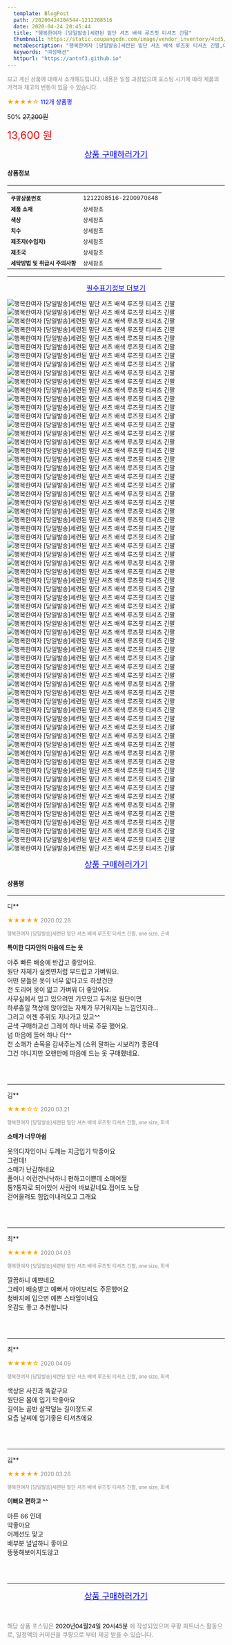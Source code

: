 ```yaml
---
  template: BlogPost
  path: /20200424204544-1212208516
  date: 2020-04-24 20:45:44
  title: "행복한여자 [당일발송]세련된 밑단 셔츠 배색 루즈핏 티셔츠 긴팔"
  thumbnail: https://static.coupangcdn.com/image/vendor_inventory/4cd5/a98062a1b0afb2e5e99978d7b1c746de2888295185b93b5d2ce4e92a25f7.jpg
  metaDescription: "행복한여자 [당일발송]세련된 밑단 셔츠 배색 루즈핏 티셔츠 긴팔,여성패션"
  keywords: "여성패션"
  httpurl: "https://antnf3.github.io"
---
```

  
<span style="color: #888;font-size:0.8rem">보고 계신 상품에 대해서 소개해드립니다.
내용은 일절 과장없으며 포스팅 시기에 따라 제품의 가격과 재고의 변동이 있을 수 있습니다.</span>
  
<span style="color: orange;">★★★★☆</span> <span style="color: blue;font-size: 0.85rem;">112개 상품평</span>

<span style="font-size: 0.9rem">50%</span> <span style="font-size: 0.9rem">~~27,200원~~</span>

<span style="color: red;font-size: 1.5rem;">13,600 원</span>



<p align="center"><a href="http://me2.do/5B5P2Qpt" style="font-size: 1.2rem; color: blue;">상품 구매하러가기</a></p>

#### 상품정보

---

|                  |                       |
| ---------------- | --------------------- |
| **<span style="font-size:0.8rem;">쿠팡상품번호</span>** | <span style="font-size:0.8rem;">1212208516-2200970648</span> |
| **<span style="font-size:0.8rem;">제품 소재</span>**    | <span style="font-size:0.8rem;">상세참조</span>        |
| **<span style="font-size:0.8rem;">색상</span>**    | <span style="font-size:0.8rem;">상세참조</span>        |
| **<span style="font-size:0.8rem;">치수</span>**    | <span style="font-size:0.8rem;">상세참조</span>        |
| **<span style="font-size:0.8rem;">제조자(수입자)</span>**    | <span style="font-size:0.8rem;">상세참조</span>        |
| **<span style="font-size:0.8rem;">제조국</span>**    | <span style="font-size:0.8rem;">상세참조</span>        |
| **<span style="font-size:0.8rem;">세탁방법 및 취급시 주의사항</span>**    | <span style="font-size:0.8rem;">상세참조</span>        |




---

<p align="center"><a href="http://me2.do/5B5P2Qpt" style="font-size: 1rem; color: blue;">필수표기정보 더보기</a></p>

![행복한여자 [당일발송]세련된 밑단 셔츠 배색 루즈핏 티셔츠 긴팔](http://image1.coupangcdn.com/image/vendor_inventory/2964/5c2998a1ac80cd8afb88cd1923dbdd1bd2eafc467af30188b16c99372657.jpg)
![행복한여자 [당일발송]세련된 밑단 셔츠 배색 루즈핏 티셔츠 긴팔](http://image1.coupangcdn.com/image/vendor_inventory/7566/7064f517cad0c72893c95db3058add17448bf84d34feb27e6026e8c2c788.jpg)
![행복한여자 [당일발송]세련된 밑단 셔츠 배색 루즈핏 티셔츠 긴팔](http://image1.coupangcdn.com/image/vendor_inventory/d4ac/411aedb4747a6681be30f5db38b210ea3abb99724de8512bc229cc7650bf.jpg)
![행복한여자 [당일발송]세련된 밑단 셔츠 배색 루즈핏 티셔츠 긴팔](http://image1.coupangcdn.com/image/vendor_inventory/146b/18c533d595a650e3dc7e4e7edb6e6404660ef9955aa882065941718c1c23.jpg)
![행복한여자 [당일발송]세련된 밑단 셔츠 배색 루즈핏 티셔츠 긴팔](http://image1.coupangcdn.com/image/vendor_inventory/7073/0b3d824d5eda865f8a6abf7b2ef7c690b6167e4a76c828d0a94eaa4930a0.jpg)
![행복한여자 [당일발송]세련된 밑단 셔츠 배색 루즈핏 티셔츠 긴팔](http://image1.coupangcdn.com/image/vendor_inventory/700c/c28ebf002a0499c8a47347a34d99f91069863035d9a0ef152c0ce1a0e90b.jpg)
![행복한여자 [당일발송]세련된 밑단 셔츠 배색 루즈핏 티셔츠 긴팔](http://image1.coupangcdn.com/image/vendor_inventory/bac1/80e140e97a3275f6b5f467f90b4cad5658c370ea5a8ba78f7361c0dc4dba.jpg)
![행복한여자 [당일발송]세련된 밑단 셔츠 배색 루즈핏 티셔츠 긴팔](http://image1.coupangcdn.com/image/vendor_inventory/8e38/0c09e2ad987cf3f046f6aaf45da752189b8e603affa273c94ade361f7fb5.jpg)
![행복한여자 [당일발송]세련된 밑단 셔츠 배색 루즈핏 티셔츠 긴팔](http://image1.coupangcdn.com/image/vendor_inventory/123e/e884a5f66e7e7dbb54ce1fcd0cc8473f358dbc25cd2a0824a83310415e26.jpg)
![행복한여자 [당일발송]세련된 밑단 셔츠 배색 루즈핏 티셔츠 긴팔](http://image1.coupangcdn.com/image/vendor_inventory/43ac/cc2937b7e086d7ed35fb14e6835736a0b5a3ce1da273b9862d629b060ad9.jpg)
![행복한여자 [당일발송]세련된 밑단 셔츠 배색 루즈핏 티셔츠 긴팔](http://image1.coupangcdn.com/image/vendor_inventory/c1e5/28f4cbee0654ee2a5ff631211ee59166f4dceca9cea85589d393087d63d0.jpg)
![행복한여자 [당일발송]세련된 밑단 셔츠 배색 루즈핏 티셔츠 긴팔](http://image1.coupangcdn.com/image/vendor_inventory/7e64/6cb530094f9ac9da36ac3ab2a69168cc1b0d5c18b3bbd52e31de6fa0f718.jpg)
![행복한여자 [당일발송]세련된 밑단 셔츠 배색 루즈핏 티셔츠 긴팔](http://image1.coupangcdn.com/image/vendor_inventory/793f/948e591c8a3033a4da29fba50ae2ed2d299f83b67dc6f99a1d9b459e5275.jpg)
![행복한여자 [당일발송]세련된 밑단 셔츠 배색 루즈핏 티셔츠 긴팔](http://image1.coupangcdn.com/image/vendor_inventory/e5e2/9879f05efaccdf267bd8d471b7156c21fee52e6620a83471b6fea49cefc3.jpg)
![행복한여자 [당일발송]세련된 밑단 셔츠 배색 루즈핏 티셔츠 긴팔](http://image1.coupangcdn.com/image/vendor_inventory/40b3/ba0e7aef2553ee575c6366e8a29e3a0374c2b8c04dfd4e08b88bf760a5fe.jpg)
![행복한여자 [당일발송]세련된 밑단 셔츠 배색 루즈핏 티셔츠 긴팔](http://image1.coupangcdn.com/image/vendor_inventory/4179/3f3e8460a3423272a300f5eb430dc347749f1c542d41b8d73a3dbf181657.jpg)
![행복한여자 [당일발송]세련된 밑단 셔츠 배색 루즈핏 티셔츠 긴팔](http://image1.coupangcdn.com/image/vendor_inventory/5048/d3058afa97d483fa8664daf3e6a42eaffb9128914433ef555925049cef0e.jpg)
![행복한여자 [당일발송]세련된 밑단 셔츠 배색 루즈핏 티셔츠 긴팔](http://image1.coupangcdn.com/image/vendor_inventory/87a5/a41bdd297db5118f45d25bbf01736fee473dfa86f85c5992c3f15e2009d6.jpg)
![행복한여자 [당일발송]세련된 밑단 셔츠 배색 루즈핏 티셔츠 긴팔](http://image1.coupangcdn.com/image/vendor_inventory/3a9f/b68f8536f02356bd5e9016a7ca78a58d50a2796904dfe4144878cd481902.jpg)
![행복한여자 [당일발송]세련된 밑단 셔츠 배색 루즈핏 티셔츠 긴팔](http://image1.coupangcdn.com/image/vendor_inventory/9c86/326e8ebe9a2fe123eeaa6b1a211c3a5c3a75247dd5bcfb61a4b217dbcf85.jpg)
![행복한여자 [당일발송]세련된 밑단 셔츠 배색 루즈핏 티셔츠 긴팔](http://image1.coupangcdn.com/image/vendor_inventory/2c8e/0fe47f7862afdc89112e9c35423d46dfbbac6a525a273a7321ee56aca486.jpg)
![행복한여자 [당일발송]세련된 밑단 셔츠 배색 루즈핏 티셔츠 긴팔](http://image1.coupangcdn.com/image/vendor_inventory/0960/4148fbb30971887da22c10b1bc39da18d12063c65c3c5e58598e7183bcbd.jpg)
![행복한여자 [당일발송]세련된 밑단 셔츠 배색 루즈핏 티셔츠 긴팔](http://image1.coupangcdn.com/image/vendor_inventory/6bf7/9c3b9fad94669f4885f1d7b06d49dbfb3cc519befba6b0b2da625d6f607a.jpg)
![행복한여자 [당일발송]세련된 밑단 셔츠 배색 루즈핏 티셔츠 긴팔](http://image1.coupangcdn.com/image/vendor_inventory/06cb/92dab270dd99a27049fb1b83ddd0f3151f8ae669fd3d576f4f752d90ddb8.jpg)
![행복한여자 [당일발송]세련된 밑단 셔츠 배색 루즈핏 티셔츠 긴팔](http://image1.coupangcdn.com/image/vendor_inventory/cca0/9303b061f5c1f6ddaa840020e0304dcde95e9ec44dca67ad756190a08ee0.jpg)
![행복한여자 [당일발송]세련된 밑단 셔츠 배색 루즈핏 티셔츠 긴팔](http://image1.coupangcdn.com/image/vendor_inventory/5af7/ca8a9343968a51dff5934e4504a7a1a45c998f792dc4c85508de3d3059e3.jpg)
![행복한여자 [당일발송]세련된 밑단 셔츠 배색 루즈핏 티셔츠 긴팔](http://image1.coupangcdn.com/image/vendor_inventory/caca/377bbcbaa050cd0712d139df61ab8d07c419582d0af6e940c140631b5f7b.jpg)
![행복한여자 [당일발송]세련된 밑단 셔츠 배색 루즈핏 티셔츠 긴팔](http://image1.coupangcdn.com/image/vendor_inventory/66d0/845b55e345d6e4fb44fe76cc8ef80222a904bbe95ebf34e6d61aef46ea68.jpg)
![행복한여자 [당일발송]세련된 밑단 셔츠 배색 루즈핏 티셔츠 긴팔](http://image1.coupangcdn.com/image/vendor_inventory/34da/ed4b883669755e4c74a0b4ec964929882f71fd511ba872750433422f4ab5.jpg)
![행복한여자 [당일발송]세련된 밑단 셔츠 배색 루즈핏 티셔츠 긴팔](http://image1.coupangcdn.com/image/vendor_inventory/7871/f2a12d1df0a0626be75c4ed7e99550f9734ad4067332a199199311125ff7.jpg)
![행복한여자 [당일발송]세련된 밑단 셔츠 배색 루즈핏 티셔츠 긴팔](http://image1.coupangcdn.com/image/vendor_inventory/79f7/beb8bd9b8667ed90ac77b336ff1e353c22c7340b4932b05ae1288037ae8a.jpg)
![행복한여자 [당일발송]세련된 밑단 셔츠 배색 루즈핏 티셔츠 긴팔](http://image1.coupangcdn.com/image/vendor_inventory/106f/bc11523c38bbbb37554c1e9356690d8ce2e8243f9c68398ce533a42e0bfd.jpg)
![행복한여자 [당일발송]세련된 밑단 셔츠 배색 루즈핏 티셔츠 긴팔](http://image1.coupangcdn.com/image/vendor_inventory/a1ab/23d20e553f4ec27c21da2d54041c1f52728342eaa3e9bb9da7ad39cdcd2c.jpg)
![행복한여자 [당일발송]세련된 밑단 셔츠 배색 루즈핏 티셔츠 긴팔](http://image1.coupangcdn.com/image/vendor_inventory/42da/becc9b5855c52c736e8f766b25846ecc365e6c19e4b3d6dc0ce60d70a0df.jpg)
![행복한여자 [당일발송]세련된 밑단 셔츠 배색 루즈핏 티셔츠 긴팔](http://image1.coupangcdn.com/image/vendor_inventory/d9e1/e9bce850d98955210c41f79359b0693350039b82bd05d4e4ac5bd4d7f001.jpg)
![행복한여자 [당일발송]세련된 밑단 셔츠 배색 루즈핏 티셔츠 긴팔](http://image1.coupangcdn.com/image/vendor_inventory/bfc5/0a791bfd1a81049d24bfb64aff060f4b79367f13edc4b64a3c42cc522fa8.jpg)
![행복한여자 [당일발송]세련된 밑단 셔츠 배색 루즈핏 티셔츠 긴팔](http://image1.coupangcdn.com/image/vendor_inventory/d378/a5ea75c1b1b7993e586fb6043dbd1edf923670e60a9a6badfb9f4ffcd5e7.jpg)
![행복한여자 [당일발송]세련된 밑단 셔츠 배색 루즈핏 티셔츠 긴팔](http://image1.coupangcdn.com/image/vendor_inventory/c1a9/daed2b3d4ed2144fd6442b5a00691b8e11c992f3ab04526a4ef4c7e43da6.jpg)
![행복한여자 [당일발송]세련된 밑단 셔츠 배색 루즈핏 티셔츠 긴팔](http://image1.coupangcdn.com/image/vendor_inventory/9955/ebd9f93243fee7bcc16814347e474a8807b325bb9d9353bb7f78952b3734.jpg)
![행복한여자 [당일발송]세련된 밑단 셔츠 배색 루즈핏 티셔츠 긴팔](http://image1.coupangcdn.com/image/vendor_inventory/c48f/0c64eaf23b96f2fe3fc630562450aaf76b4edeee07779660584daf85b4f7.jpg)
![행복한여자 [당일발송]세련된 밑단 셔츠 배색 루즈핏 티셔츠 긴팔](http://image1.coupangcdn.com/image/vendor_inventory/96e2/352540eb2ee54428073d26fb15c693974c898b860daf37747eb2ac62b05f.jpg)
![행복한여자 [당일발송]세련된 밑단 셔츠 배색 루즈핏 티셔츠 긴팔](http://image1.coupangcdn.com/image/vendor_inventory/2edd/cf26807c98abfa3a71ccc44655cd2dc144f5a9684b706ec8791a1d64a9a9.jpg)
![행복한여자 [당일발송]세련된 밑단 셔츠 배색 루즈핏 티셔츠 긴팔](http://image1.coupangcdn.com/image/vendor_inventory/620b/6b8b1694a803a410a52f5ed6cd7ba494c297ee394c32d385d47a062cdcc4.jpg)
![행복한여자 [당일발송]세련된 밑단 셔츠 배색 루즈핏 티셔츠 긴팔](http://image1.coupangcdn.com/image/vendor_inventory/7b8a/c67eaa1c08c84d69881b81329144f04ff1b9fffde951c9d500a72c8ed98e.jpg)
![행복한여자 [당일발송]세련된 밑단 셔츠 배색 루즈핏 티셔츠 긴팔](http://image1.coupangcdn.com/image/vendor_inventory/bc0c/6fc0c6e0279713b23c67a888ef880173d0e1cc147eebf0eb72cdafa4174c.jpg)
![행복한여자 [당일발송]세련된 밑단 셔츠 배색 루즈핏 티셔츠 긴팔](http://image1.coupangcdn.com/image/vendor_inventory/572b/2b026b754fc2c9b7f841e00a6c7e28f00d9692593e21abad2c5a2e088a83.jpg)
![행복한여자 [당일발송]세련된 밑단 셔츠 배색 루즈핏 티셔츠 긴팔](http://image1.coupangcdn.com/image/vendor_inventory/3085/e57202397a3769e7a1502199d5cfebc92f8b6e77758f5d03862819332859.jpg)
![행복한여자 [당일발송]세련된 밑단 셔츠 배색 루즈핏 티셔츠 긴팔](http://image1.coupangcdn.com/image/vendor_inventory/80e8/42fe9b0490a5554648d957f262f1d23c51c0672375ec60711c198e0d8d2c.jpg)
![행복한여자 [당일발송]세련된 밑단 셔츠 배색 루즈핏 티셔츠 긴팔](http://image1.coupangcdn.com/image/vendor_inventory/ec9b/fa433381fde8b9db0e860334e6bf550ed5e1df3517a2dcc8f9e4f4f721f8.jpg)
![행복한여자 [당일발송]세련된 밑단 셔츠 배색 루즈핏 티셔츠 긴팔](http://image1.coupangcdn.com/image/vendor_inventory/d773/a7e835fd01429dd44fe24dbf89a47f2e5af7b3c886b25cabe5b2e446f5fe.jpg)
![행복한여자 [당일발송]세련된 밑단 셔츠 배색 루즈핏 티셔츠 긴팔](http://image1.coupangcdn.com/image/vendor_inventory/1c8e/6a44a00f27e7caeb28b0da5ef78476b714597389422bedf182c5f6f0d4cf.jpg)
![행복한여자 [당일발송]세련된 밑단 셔츠 배색 루즈핏 티셔츠 긴팔](http://image1.coupangcdn.com/image/vendor_inventory/c7c3/168661161a4cad2f068ba3d124a0e500fff449ad8336c031f97f8233c9ca.jpg)
![행복한여자 [당일발송]세련된 밑단 셔츠 배색 루즈핏 티셔츠 긴팔](http://image1.coupangcdn.com/image/vendor_inventory/d5b2/b3d5d732247655591f57c4083e70335221a5ee5a59eb13db414383238979.jpg)
![행복한여자 [당일발송]세련된 밑단 셔츠 배색 루즈핏 티셔츠 긴팔](http://image1.coupangcdn.com/image/vendor_inventory/524a/f4e8c2b38053ef28250386214eb0ebe86d90c45b06b2f78f80527721a31f.jpg)
![행복한여자 [당일발송]세련된 밑단 셔츠 배색 루즈핏 티셔츠 긴팔](http://image1.coupangcdn.com/image/vendor_inventory/9ec1/a4f3402e27d92334a42879f316e17c99c7a1682b79a376b1e0b2bdb4f81f.jpg)
![행복한여자 [당일발송]세련된 밑단 셔츠 배색 루즈핏 티셔츠 긴팔](http://image1.coupangcdn.com/image/vendor_inventory/12d8/91aece24fb9b17194b886e6c7f189b767174aeb4eb92e2ca966ee7ce32ec.jpg)
![행복한여자 [당일발송]세련된 밑단 셔츠 배색 루즈핏 티셔츠 긴팔](http://image1.coupangcdn.com/image/vendor_inventory/f993/c9c21fd9901016eb7f1e0e7af6f45afe8386f07b9d1d3401099f16e62cb1.jpg)
![행복한여자 [당일발송]세련된 밑단 셔츠 배색 루즈핏 티셔츠 긴팔](http://image1.coupangcdn.com/image/vendor_inventory/3a40/206a8ff7b02d8f747f0932aade1ae262333a635674c77df7b93fa85d788e.jpg)
![행복한여자 [당일발송]세련된 밑단 셔츠 배색 루즈핏 티셔츠 긴팔](http://image1.coupangcdn.com/image/vendor_inventory/23bd/96c7cd04d985cb9313ea0a5d19e1f7fb4b487c33bcf1c91981ee504857ae.jpg)
![행복한여자 [당일발송]세련된 밑단 셔츠 배색 루즈핏 티셔츠 긴팔](http://image1.coupangcdn.com/image/vendor_inventory/5752/dd39e6d995d97885f91e1008fb8e926bfa70b70de6cdafda5c1d12427b2a.jpg)
![행복한여자 [당일발송]세련된 밑단 셔츠 배색 루즈핏 티셔츠 긴팔](http://image1.coupangcdn.com/image/vendor_inventory/e025/d67ace95289be3749cd06967eac7e525a5e871847e39e7a399510041cb9b.jpg)
![행복한여자 [당일발송]세련된 밑단 셔츠 배색 루즈핏 티셔츠 긴팔](http://image1.coupangcdn.com/image/vendor_inventory/0f7f/1e2e8197780b6e54744a4a4677be9c6b58768746cc66c3f2a4934c08eb8c.jpg)
![행복한여자 [당일발송]세련된 밑단 셔츠 배색 루즈핏 티셔츠 긴팔](http://image1.coupangcdn.com/image/vendor_inventory/e6ea/fda4e38ab40be8dd4e4d21a21a8d7662ed7e02460682cc2803ed3084db2c.jpg)
![행복한여자 [당일발송]세련된 밑단 셔츠 배색 루즈핏 티셔츠 긴팔](http://image1.coupangcdn.com/image/vendor_inventory/5e36/7dba1175988ddb19f3ed8728f2a061390180fcaec1c31ec2b9f8ab8d9be6.jpg)

<p align="center"><a href="http://me2.do/5B5P2Qpt" style="font-size: 1.2rem; color: blue;">상품 구매하러가기</a></p>

#### 상품평
  
---
  
디**
    
<span style="color: orange;">★★★★★</span> <span style="font-size:0.8rem;color: #888;">2020.02.28</span>
    
<span style="color: #888;font-size:0.7rem">행복한여자 [당일발송]세련된 밑단 셔츠 배색 루즈핏 티셔츠 긴팔, one size, 곤색</span>
    
<span style="font-size:0.85rem">**특이한 디자인의 마음에 드는 옷**</span>
    
<span style="font-size: 0.9rem;">아주 빠른 배송에 반갑고 좋았어요.<br/>원단 자체가 실켓면처럼 부드럽고 가벼워요.<br/>어떤 분들은 옷이 너무 얇다고도 하셨건만 <br/>전 도리어 옷이 얇고 가벼워 더 좋았어요.<br/>사무실에서 입고 있으려면 기모있고 두꺼운 원단이면<br/>하루종일 책상에 앉아있는 자체가 무거워지는 느낌인지라...<br/>그리고 이젠 추위도 지나가고 있고^^<br/>곤색 구매하고선 그레이 하나 바로 주문 했어요.<br/>넘 마음에 들어 하나 더^^ <br/>전 소매가 손목을 감싸주는게 (소위 말하는 시보리?) 좋은데<br/>그건 아니지만 오랜만에 마음에 드는 옷 구매했네요.</span>
    
<br>
<br>

---
  
김**
    
<span style="color: orange;">★★★☆☆</span> <span style="font-size:0.8rem;color: #888;">2020.03.21</span>
    
<span style="color: #888;font-size:0.7rem">행복한여자 [당일발송]세련된 밑단 셔츠 배색 루즈핏 티셔츠 긴팔, one size, 회색</span>
    
<span style="font-size:0.85rem">**소매가 너무아쉽**</span>
    
<span style="font-size: 0.9rem;">옷의디자인이나 두께는 지금입기 딱좋아요<br/>그런데!<br/>소매가   난감하네요 <br/>품이나 이런건낙낙하니 편하고이쁜데 소매어쩔<br/>통?통자로 되어있어 사람이 바보같네요.접어도 노답<br/>걷어올려도 힘없이내려오고     그래요</span>
    
<br>
<br>

---
  
최**
    
<span style="color: orange;">★★★★★</span> <span style="font-size:0.8rem;color: #888;">2020.04.03</span>
    
<span style="color: #888;font-size:0.7rem">행복한여자 [당일발송]세련된 밑단 셔츠 배색 루즈핏 티셔츠 긴팔, one size, 회색</span>
    

    
<span style="font-size: 0.9rem;">깔끔하니 예쁘네요<br/>그레이 배송받고 예뻐서 아이보리도 주문했어요<br/>청바지에 입으면 예쁜 스타일이네요<br/>옷감도 좋고 추천합니다</span>
    
<br>
<br>

---
  
최**
    
<span style="color: orange;">★★★★☆</span> <span style="font-size:0.8rem;color: #888;">2020.04.09</span>
    
<span style="color: #888;font-size:0.7rem">행복한여자 [당일발송]세련된 밑단 셔츠 배색 루즈핏 티셔츠 긴팔, one size, 회색</span>
    

    
<span style="font-size: 0.9rem;">색상은 사진과 똑같구요<br/>원단은 봄에 입기 딱좋아요<br/>길이는 골반 살짝덮는 길이정도로<br/>요즘 날씨에 입기좋은 티셔츠에요</span>
    
<br>
<br>

---
  
김**
    
<span style="color: orange;">★★★★★</span> <span style="font-size:0.8rem;color: #888;">2020.03.26</span>
    
<span style="color: #888;font-size:0.7rem">행복한여자 [당일발송]세련된 밑단 셔츠 배색 루즈핏 티셔츠 긴팔, one size, 회색</span>
    
<span style="font-size:0.85rem">**이뻐요 편하고 ^^**</span>
    
<span style="font-size: 0.9rem;">마른 66 인데<br/>딱좋아요 <br/>어깨선도 맞고<br/>배부분 널널하니 좋아요<br/>뚱뚱해보이지도않고</span>
    
<br>
<br>


  
---
  
<p align="center"><a href="http://me2.do/5B5P2Qpt" style="font-size: 1.2rem; color: blue;">상품 구매하러가기</a></p>
  
<br>
  
<span style="font-size: 0.85rem; color: #888;">해당 상품 포스팅은 <span style="color: #000;"> 2020년04월24일 20시45분 </span> 에 작성되었으며 쿠팡 파트너스 활동으로, 일정액의 커미션을 쿠팡으로 부터 제공 받을 수 있습니다.</span>
